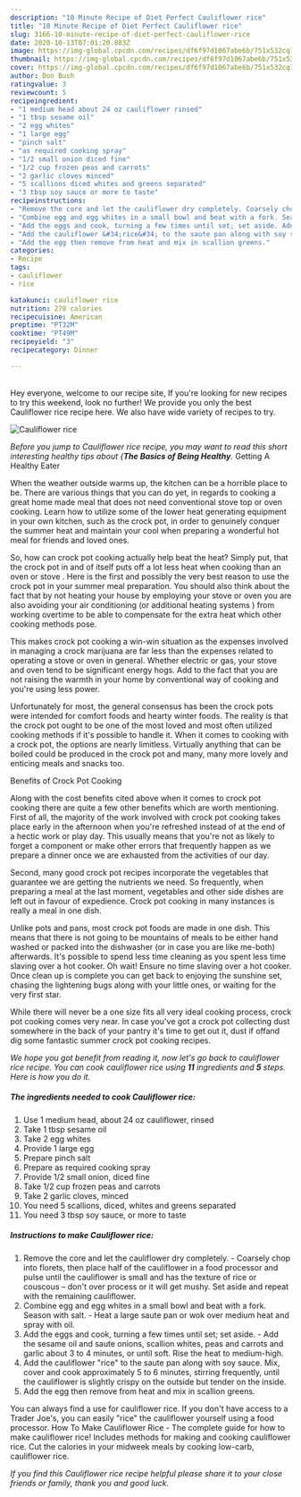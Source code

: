 ```yaml
---
description: "10 Minute Recipe of Diet Perfect Cauliflower rice"
title: "10 Minute Recipe of Diet Perfect Cauliflower rice"
slug: 3166-10-minute-recipe-of-diet-perfect-cauliflower-rice
date: 2020-10-13T07:01:20.883Z
image: https://img-global.cpcdn.com/recipes/df6f97d1067abe6b/751x532cq70/cauliflower-rice-recipe-main-photo.jpg
thumbnail: https://img-global.cpcdn.com/recipes/df6f97d1067abe6b/751x532cq70/cauliflower-rice-recipe-main-photo.jpg
cover: https://img-global.cpcdn.com/recipes/df6f97d1067abe6b/751x532cq70/cauliflower-rice-recipe-main-photo.jpg
author: Don Bush
ratingvalue: 3
reviewcount: 5
recipeingredient:
- "1 medium head about 24 oz cauliflower rinsed"
- "1 tbsp sesame oil"
- "2 egg whites"
- "1 large egg"
- "pinch salt"
- "as required cooking spray"
- "1/2 small onion diced fine"
- "1/2 cup frozen peas and carrots"
- "2 garlic cloves minced"
- "5 scallions diced whites and greens separated"
- "3 tbsp soy sauce or more to taste"
recipeinstructions:
- "Remove the core and let the cauliflower dry completely. Coarsely chop into florets, then place half of the cauliflower in a food processor and pulse until the cauliflower is small and has the texture of rice or couscous – don&#39;t over process or it will get mushy. Set aside and repeat with the remaining cauliflower."
- "Combine egg and egg whites in a small bowl and beat with a fork. Season with salt. Heat a large saute pan or wok over medium heat and spray with oil."
- "Add the eggs and cook, turning a few times until set; set aside. Add the sesame oil and saute onions, scallion whites, peas and carrots and garlic about 3 to 4 minutes, or until soft. Rise the heat to medium-high."
- "Add the cauliflower &#34;rice&#34; to the saute pan along with soy sauce. Mix, cover and cook approximately 5 to 6 minutes, stirring frequently, until the cauliflower is slightly crispy on the outside but tender on the inside."
- "Add the egg then remove from heat and mix in scallion greens."
categories:
- Recipe
tags:
- cauliflower
- rice

katakunci: cauliflower rice 
nutrition: 278 calories
recipecuisine: American
preptime: "PT32M"
cooktime: "PT49M"
recipeyield: "3"
recipecategory: Dinner

---
```

<br>
Hey everyone, welcome to our recipe site, If you're looking for new recipes to try this weekend, look no further! We provide you only the best Cauliflower rice recipe here. We also have wide variety of recipes to try.
<br>


![Cauliflower rice](https://img-global.cpcdn.com/recipes/df6f97d1067abe6b/751x532cq70/cauliflower-rice-recipe-main-photo.jpg)

<i>Before you jump to Cauliflower rice recipe, you may want to read this short interesting healthy tips about {<strong>The Basics of Being Healthy</strong>.</i>
Getting A Healthy Eater


When the weather outside warms up, the kitchen can be a horrible place to be. There are various things that you can do yet, in regards to cooking a great home made meal that does not need conventional stove top or oven cooking. Learn how to utilize some of the lower heat generating equipment in your own kitchen, such as the crock pot, in order to genuinely conquer the summer heat and maintain your cool when preparing a wonderful hot meal for friends and loved ones.

So, how can crock pot cooking actually help beat the heat? Simply put, that the crock pot in and of itself puts off a lot less heat when cooking than an oven or stove . Here is the first and possibly the very best reason to use the crock pot in your summer meal preparation. You should also think about the fact that by not heating your house by employing your stove or oven you are also avoiding your air conditioning (or additional heating systems ) from working overtime to be able to compensate for the extra heat which other cooking methods pose.

This makes crock pot cooking a win-win situation as the expenses involved in managing a crock marijuana are far less than the expenses related to operating a stove or oven in general. Whether electric or gas, your stove and oven tend to be significant energy hogs. Add to the fact that you are not raising the warmth in your home by conventional way of cooking and you're using less power.

Unfortunately for most, the general consensus has been the crock pots were intended for comfort foods and hearty winter foods.  The reality is that the crock pot ought to be one of the most loved and most often utilized cooking methods if it's possible to handle it. When it comes to cooking with a crock pot, the options are nearly limitless.  Virtually anything that can be boiled could be produced in the crock pot and many, many more lovely and enticing meals and snacks too.

Benefits of Crock Pot Cooking

Along with the cost benefits cited above when it comes to crock pot cooking there are quite a few other benefits which are worth mentioning. First of all, the majority of the work involved with crock pot cooking takes place early in the afternoon when you're refreshed instead of at the end of a hectic work or play day. This usually means that you're not as likely to forget a component or make other errors that frequently happen as we prepare a dinner once we are exhausted from the activities of our day.

Second, many good crock pot recipes incorporate the vegetables that guarantee we are getting the nutrients we need. So frequently, when preparing a meal at the last moment, vegetables and other side dishes are left out in favour of expedience. Crock pot cooking in many instances is really a meal in one dish.

 Unlike pots and pans, most crock pot foods are made in one dish. This means that there is not going to be mountains of meals to be either hand washed or packed into the dishwasher (or in case you are like me-both) afterwards. It's possible to spend less time cleaning as you spent less time slaving over a hot cooker. Oh wait! Ensure no time slaving over a hot cooker. Once clean up is complete you can get back to enjoying the sunshine set, chasing the lightening bugs along with your little ones, or waiting for the very first star.

While there will never be a one size fits all very ideal cooking process, crock pot cooking comes very near. In case you've got a crock pot collecting dust somewhere in the back of your pantry it's time to get out it, dust if offand dig some fantastic summer crock pot cooking recipes.


<i>We hope you got benefit from reading it, now let's go back to cauliflower rice recipe. You can cook cauliflower rice using <strong>11</strong> ingredients and <strong>5</strong> steps. Here is how you do it.
</i>

##### The ingredients needed to cook Cauliflower rice:

1. Use 1 medium head, about 24 oz cauliflower, rinsed
1. Take 1 tbsp sesame oil
1. Take 2 egg whites
1. Provide 1 large egg
1. Prepare pinch salt
1. Prepare as required cooking spray
1. Provide 1/2 small onion, diced fine
1. Take 1/2 cup frozen peas and carrots
1. Take 2 garlic cloves, minced
1. You need 5 scallions, diced, whites and greens separated
1. You need 3 tbsp soy sauce, or more to taste


##### Instructions to make Cauliflower rice:

1. Remove the core and let the cauliflower dry completely. - Coarsely chop into florets, then place half of the cauliflower in a food processor and pulse until the cauliflower is small and has the texture of rice or couscous – don&#39;t over process or it will get mushy. Set aside and repeat with the remaining cauliflower.
1. Combine egg and egg whites in a small bowl and beat with a fork. Season with salt. - Heat a large saute pan or wok over medium heat and spray with oil.
1. Add the eggs and cook, turning a few times until set; set aside. - Add the sesame oil and saute onions, scallion whites, peas and carrots and garlic about 3 to 4 minutes, or until soft. Rise the heat to medium-high.
1. Add the cauliflower &#34;rice&#34; to the saute pan along with soy sauce. Mix, cover and cook approximately 5 to 6 minutes, stirring frequently, until the cauliflower is slightly crispy on the outside but tender on the inside.
1. Add the egg then remove from heat and mix in scallion greens.


You can always find a use for cauliflower rice. If you don&#39;t have access to a Trader Joe&#39;s, you can easily &#34;rice&#34; the cauliflower yourself using a food processor. How To Make Cauliflower Rice - The complete guide for how to make cauliflower rice! Includes methods for making and cooking cauliflower rice. Cut the calories in your midweek meals by cooking low-carb, cauliflower rice. 

<i>If you find this Cauliflower rice recipe helpful please share it to your close friends or family, thank you and good luck.</i>
